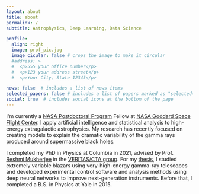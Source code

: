 ```yaml
---
layout: about
title: about
permalink: /
subtitle: Astrophysics, Deep Learning, Data Science

profile:
  align: right
  image: prof_pic.jpg
  image_cicular: false # crops the image to make it circular
  #address: >
  #  <p>555 your office number</p>
  #  <p>123 your address street</p>
  #  <p>Your City, State 12345</p>

news: false  # includes a list of news items
selected_papers: false # includes a list of papers marked as "selected={true}"
social: true  # includes social icons at the bottom of the page
---
```


I'm currently a [NASA Postdoctoral Program](https://npp.orau.org/) Fellow at [NASA Goddard Space Flight Center](https://science.gsfc.nasa.gov/astrophysics/).
I apply artificial intelligence and statistical analysis to high-energy extragalactic astrophysics.
My research has recently focused on creating models to explain the dramatic variability of the gamma rays produced around supermassive black holes.

I completed my PhD in Physics at Columbia in 2021, advised by Prof. [Reshmi Mukherjee](https://barnard.edu/profiles/reshmi-mukherjee) in the [VERITAS/CTA group](https://veritas.astro.columbia.edu/).
For my [thesis](https://doi.org/10.7916/d8-jznf-8e64), I studied extremely variable blazars using very-high-energy gamma-ray telescopes and developed experimental control software and analysis methods using deep neural networks to improve next-generation instruments.
Before that, I completed a B.S. in Physics at Yale in 2015.
